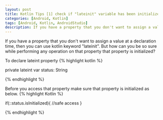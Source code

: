 ```yaml
---
layout: post
title: Kotlin Tips [1] check if "lateinit" variable has been initialized?
categories: [Android, Kotlin]
tags: [Android, Kotlin, AndroidStudio]
description: If you have a property that you don't want to assign a value at a declaration time, then you can use kotlin keyword "lateinit". But how can you be so sure while performing any operation on that property that property is initialized or not?
---
```

If you have a property that you don't want to assign a value at a declaration time, then you can use kotlin keyword "lateinit". But how can you be so sure while performing any operation on that property that property is initialized?

To declare lateint property
{% highlight kotlin %}

private lateint var status: String

{% endhighlight %}

Before you access that property make sure that property is initialized as below.
{% highlight Kotlin %}

if(::status.isInitialized){
  //safe access
}

{% endhighlight %}
